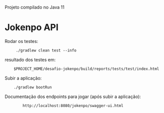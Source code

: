 Projeto compilado no Java 11
# Jokenpo API

Rodar os testes:
        
         ./gradlew clean test --info
resultado dos testes em: 

        $PROJECT_HOME/desafio-jokenpo/build/reports/tests/test/index.html
        
Subir a aplicação:        

        ./gradlew bootRun
        
Documentação dos endpoints para jogar (após subir a aplicação):

            http://localhost:8080/jokenpo/swagger-ui.html
